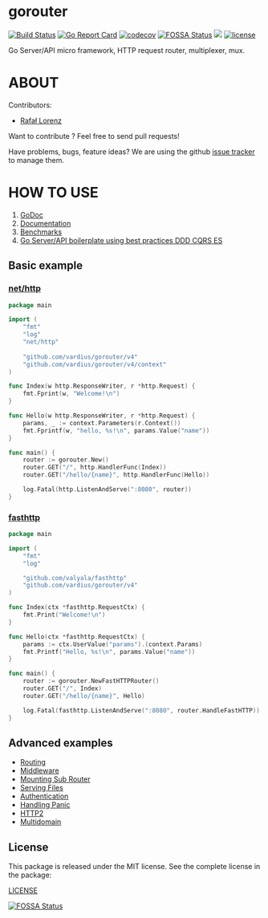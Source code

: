 gorouter
================
[![Build Status](https://travis-ci.org/vardius/gorouter.svg?branch=master)](https://travis-ci.org/vardius/gorouter)
[![Go Report Card](https://goreportcard.com/badge/github.com/vardius/gorouter)](https://goreportcard.com/report/github.com/vardius/gorouter)
[![codecov](https://codecov.io/gh/vardius/gorouter/branch/master/graph/badge.svg)](https://codecov.io/gh/vardius/gorouter)
[![FOSSA Status](https://app.fossa.io/api/projects/git%2Bgithub.com%2Fvardius%2Fgorouter.svg?type=shield)](https://app.fossa.io/projects/git%2Bgithub.com%2Fvardius%2Fgorouter?ref=badge_shield)
[![](https://godoc.org/github.com/vardius/gorouter?status.svg)](http://godoc.org/github.com/vardius/gorouter)
[![license](https://img.shields.io/github/license/mashape/apistatus.svg)](https://github.com/vardius/gorouter/blob/master/LICENSE.md)

Go Server/API micro framework, HTTP request router, multiplexer, mux.

ABOUT
==================================================
Contributors:

* [Rafał Lorenz](http://rafallorenz.com)

Want to contribute ? Feel free to send pull requests!

Have problems, bugs, feature ideas?
We are using the github [issue tracker](https://github.com/vardius/gorouter/issues) to manage them.

HOW TO USE
==================================================

1. [GoDoc](http://godoc.org/github.com/vardius/gorouter)
2. [Documentation](https://github.com/vardius/gorouter/wiki)
3. [Benchmarks](https://github.com/vardius/gorouter/wiki/Benchmarks)
4. [Go Server/API boilerplate using best practices DDD CQRS ES](https://github.com/vardius/go-api-boilerplate)

## Basic example
### [net/http](https://golang.org/pkg/net/http/)
```go
package main

import (
    "fmt"
    "log"
    "net/http"
	
    "github.com/vardius/gorouter/v4"
    "github.com/vardius/gorouter/v4/context"
)

func Index(w http.ResponseWriter, r *http.Request) {
    fmt.Fprint(w, "Welcome!\n")
}

func Hello(w http.ResponseWriter, r *http.Request) {
    params, _ := context.Parameters(r.Context())
    fmt.Fprintf(w, "hello, %s!\n", params.Value("name"))
}

func main() {
    router := gorouter.New()
    router.GET("/", http.HandlerFunc(Index))
    router.GET("/hello/{name}", http.HandlerFunc(Hello))

    log.Fatal(http.ListenAndServe(":8080", router))
}
```
### [fasthttp](https://github.com/valyala/fasthttp)
```go
package main

import (
    "fmt"
    "log"

    "github.com/valyala/fasthttp"
    "github.com/vardius/gorouter/v4"
)

func Index(ctx *fasthttp.RequestCtx) {
    fmt.Print("Welcome!\n")
}

func Hello(ctx *fasthttp.RequestCtx) {
    params := ctx.UserValue("params").(context.Params)
    fmt.Printf("Hello, %s!\n", params.Value("name"))
}

func main() {
    router := gorouter.NewFastHTTPRouter()
    router.GET("/", Index)
    router.GET("/hello/{name}", Hello)

    log.Fatal(fasthttp.ListenAndServe(":8080", router.HandleFastHTTP))
}
```

## Advanced examples
- [Routing](https://github.com/vardius/gorouter/wiki/Routing)
- [Middleware](https://github.com/vardius/gorouter/wiki/Middleware)
- [Mounting Sub Router](https://github.com/vardius/gorouter/wiki/Mounting-Sub-Router)
- [Serving Files](https://github.com/vardius/gorouter/wiki/Serving-Files)
- [Authentication](https://github.com/vardius/gorouter/wiki/Authentication)
- [Handling Panic](https://github.com/vardius/gorouter/wiki/Handling-Panic)
- [HTTP2](https://github.com/vardius/gorouter/wiki/HTTP2)
- [Multidomain](https://github.com/vardius/gorouter/wiki/Multidomain)

License
-------

This package is released under the MIT license. See the complete license in the package:

[LICENSE](LICENSE.md)

[![FOSSA Status](https://app.fossa.io/api/projects/git%2Bgithub.com%2Fvardius%2Fgorouter.svg?type=large)](https://app.fossa.io/projects/git%2Bgithub.com%2Fvardius%2Fgorouter?ref=badge_large)
